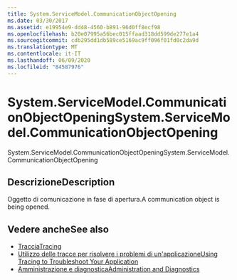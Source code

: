```yaml
---
title: System.ServiceModel.CommunicationObjectOpening
ms.date: 03/30/2017
ms.assetid: e19954e9-dd48-4560-b891-96d0ff8ecf98
ms.openlocfilehash: b20e07995a56bec015ffaad318dd599de277e1a4
ms.sourcegitcommit: cdb295dd1db589ce5169ac9ff096f01fd0c2da9d
ms.translationtype: MT
ms.contentlocale: it-IT
ms.lasthandoff: 06/09/2020
ms.locfileid: "84587976"
---
```

# <a name="systemservicemodelcommunicationobjectopening"></a><span data-ttu-id="863e9-102">System.ServiceModel.CommunicationObjectOpening</span><span class="sxs-lookup"><span data-stu-id="863e9-102">System.ServiceModel.CommunicationObjectOpening</span></span>
<span data-ttu-id="863e9-103">System.ServiceModel.CommunicationObjectOpening</span><span class="sxs-lookup"><span data-stu-id="863e9-103">System.ServiceModel.CommunicationObjectOpening</span></span>  
  
## <a name="description"></a><span data-ttu-id="863e9-104">Descrizione</span><span class="sxs-lookup"><span data-stu-id="863e9-104">Description</span></span>  
 <span data-ttu-id="863e9-105">Oggetto di comunicazione in fase di apertura.</span><span class="sxs-lookup"><span data-stu-id="863e9-105">A communication object is being opened.</span></span>  
  
## <a name="see-also"></a><span data-ttu-id="863e9-106">Vedere anche</span><span class="sxs-lookup"><span data-stu-id="863e9-106">See also</span></span>

- [<span data-ttu-id="863e9-107">Traccia</span><span class="sxs-lookup"><span data-stu-id="863e9-107">Tracing</span></span>](index.md)
- [<span data-ttu-id="863e9-108">Utilizzo delle tracce per risolvere i problemi di un'applicazione</span><span class="sxs-lookup"><span data-stu-id="863e9-108">Using Tracing to Troubleshoot Your Application</span></span>](using-tracing-to-troubleshoot-your-application.md)
- [<span data-ttu-id="863e9-109">Amministrazione e diagnostica</span><span class="sxs-lookup"><span data-stu-id="863e9-109">Administration and Diagnostics</span></span>](../index.md)
